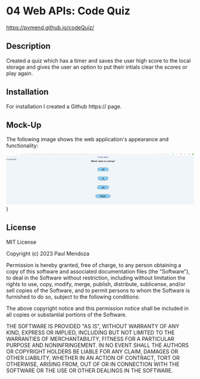 # 04 Web APIs: Code Quiz

https://pvmend.github.io/codeQuiz/


## Description

Created a quiz which has a timer and saves the user high score to the local storage and gives the user an option to put their intials clear the scores or play again.

## Installation

For installation I created a Github https:// page.


## Mock-Up

The following image shows the web application's appearance and functionality:

![screen shot](./Assets/mockUpQuiz.png))


## License

MIT License

Copyright (c) 2023 Paul Mendoza

Permission is hereby granted, free of charge, to any person obtaining a copy
of this software and associated documentation files (the "Software"), to deal
in the Software without restriction, including without limitation the rights
to use, copy, modify, merge, publish, distribute, sublicense, and/or sell
copies of the Software, and to permit persons to whom the Software is
furnished to do so, subject to the following conditions:

The above copyright notice and this permission notice shall be included in all
copies or substantial portions of the Software.

THE SOFTWARE IS PROVIDED "AS IS", WITHOUT WARRANTY OF ANY KIND, EXPRESS OR
IMPLIED, INCLUDING BUT NOT LIMITED TO THE WARRANTIES OF MERCHANTABILITY,
FITNESS FOR A PARTICULAR PURPOSE AND NONINFRINGEMENT. IN NO EVENT SHALL THE
AUTHORS OR COPYRIGHT HOLDERS BE LIABLE FOR ANY CLAIM, DAMAGES OR OTHER
LIABILITY, WHETHER IN AN ACTION OF CONTRACT, TORT OR OTHERWISE, ARISING FROM,
OUT OF OR IN CONNECTION WITH THE SOFTWARE OR THE USE OR OTHER DEALINGS IN THE
SOFTWARE.
